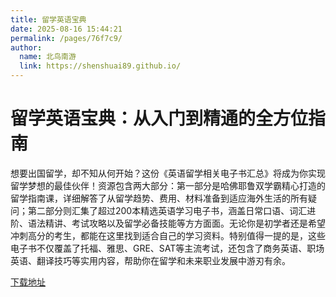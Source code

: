 ```yaml
---
title: 留学英语宝典
date: 2025-08-16 15:44:21
permalink: /pages/76f7c9/
author: 
  name: 北鸟南游
  link: https://shenshuai89.github.io/
---
```


# 留学英语宝典：从入门到精通的全方位指南

想要出国留学，却不知从何开始？这份《英语留学相关电子书汇总》将成为你实现留学梦想的最佳伙伴！资源包含两大部分：第一部分是哈佛耶鲁双学霸精心打造的留学指南课，详细解答了从留学趋势、费用、材料准备到适应海外生活的所有疑问；第二部分则汇集了超过200本精选英语学习电子书，涵盖日常口语、词汇进阶、语法精讲、考试攻略以及留学必备技能等方方面面。无论你是初学者还是希望冲刺高分的考生，都能在这里找到适合自己的学习资料。特别值得一提的是，这些电子书不仅覆盖了托福、雅思、GRE、SAT等主流考试，还包含了商务英语、职场英语、翻译技巧等实用内容，帮助你在留学和未来职业发展中游刃有余。

[下载地址](https://pan.quark.cn/s/e000e71140ab#/list/share)